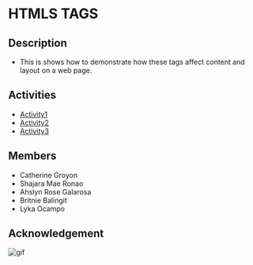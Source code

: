 # HTMLS TAGS

## Description
- This is shows how to demonstrate how these tags affect content and layout on a web page.
## Activities
* [Activity1](https://github.com/Britniebalingit/LaboratoryActivity1/blob/main/index.html)
* [Activity2](https://britniebalingit.github.io/LaboratoryActivity1/)
* [Activity3](https://github.com/Britniebalingit/LaboratoryActivity1/blob/main/activity-3.html)
## Members
* Catherine Groyon
* Shajara Mae Ronao
* Ahslyn Rose Galarosa
* Britnie Balingit
* Lyka Ocampo
## Acknowledgement
![gif](https://gifdb.com/images/high/you-are-the-princess-animated-text-pink-tiara-rp4d1havt3s3uroi.webp)

